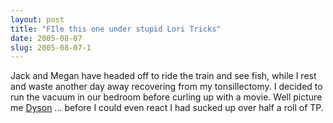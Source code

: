 ```yaml
---
layout: post
title: "FIle this one under stupid Lori Tricks"
date: 2005-08-07
slug: 2005-08-07-1
---
```


Jack and Megan have headed off to ride the train and see fish, while I rest and waste another day away recovering from my tonsillectomy.  I decided to run the vacuum in our bedroom before curling up with a movie.  Well picture me   [Dyson](http://www.dyson.com) ... before I could even react I had sucked up over half a roll of TP.


